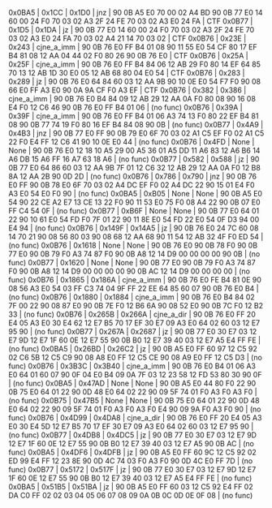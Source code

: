 0x0BA5 | 0x1CC | 0x1D0 | jnz | 90 0B A5 E0 70 00 02 A4 BD 90 0B 77 E0 14 60 00 24 F0 70 03 02 A3 2F 24 FE 70 03 02 A3 E0 24 FA | CTF
0x0B77 | 0x1D5 | 0x1DA | jz | 90 0B 77 E0 14 60 00 24 F0 70 03 02 A3 2F 24 FE 70 03 02 A3 E0 24 FA 70 03 02 A4 21 14 70 03 02 | CTF
0x0B76 | 0x23E | 0x243 | cjne_a_imm | 90 0B 76 E0 FF B4 01 08 90 11 55 E0 54 CF 80 17 EF B4 81 08 12 AA 04 44 02 F0 80 26 90 0B 76 E0 | CTF
0x0B76 | 0x25A | 0x25F | cjne_a_imm | 90 0B 76 E0 FF B4 84 06 12 AB 29 F0 80 14 EF 64 85 70 13 12 AB 1D 30 E0 05 12 AB 68 80 04 E0 54 | CTF
0x0B76 | 0x283 | 0x289 | jz | 90 0B 76 E0 64 84 60 03 12 AA 9B 90 10 0E E0 54 F7 F0 90 08 66 E0 FF A3 E0 90 0A 9A CF F0 A3 EF | CTF
0x0B76 | 0x382 | 0x386 | cjne_a_imm | 90 0B 76 E0 B4 84 09 12 AB 29 12 AA 0A F0 80 08 90 16 08 E4 F0 12 C6 46 90 0B 76 E0 FF B4 01 06 | (no func)
0x0B76 | 0x39A | 0x39F | cjne_a_imm | 90 0B 76 E0 FF B4 01 06 A3 74 13 F0 80 22 EF B4 81 08 90 0B 77 74 19 F0 80 16 EF B4 84 08 90 0B | (no func)
0x0B77 | 0x4A9 | 0x4B3 | jnz | 90 0B 77 E0 FF 90 0B 79 E0 6F 70 03 02 A1 C5 EF F0 02 A1 C5 22 F0 E4 FF 12 C6 41 90 10 0E E0 44 | (no func)
0x0B76 | 0x4FD | None | None | 90 0B 76 E0 12 18 10 A5 29 00 A5 36 01 A5 DD 11 A6 83 12 A6 B6 14 A6 DB 15 A6 FF 16 A7 63 18 A6 | (no func)
0x0B77 | 0x582 | 0x588 | jz | 90 0B 77 E0 64 86 60 03 12 AA 9B 7F 01 12 C6 32 12 AB 29 12 AA 0A F0 12 B8 8A 12 AA 2B 90 0D 2D | (no func)
0x0B76 | 0x786 | 0x790 | jnz | 90 0B 76 E0 FF 90 0B 78 E0 6F 70 03 02 A4 DC EF F0 02 A4 DC 22 90 15 01 E4 F0 A3 E0 54 E0 F0 90 | (no func)
0x0BA5 | 0xB05 | None | None | 90 0B A5 E0 54 90 22 CE A2 E7 13 CE 13 22 F0 90 11 53 E0 75 F0 08 A4 22 90 0B 07 E0 FF C4 54 0F | (no func)
0x0B77 | 0xB6F | None | None | 90 0B 77 E0 64 01 22 90 10 61 E0 54 FD F0 7F 01 22 90 11 8E E0 54 FD 22 E0 54 0F D3 94 00 E4 94 | (no func)
0x0B76 | 0x149F | 0x14A5 | jz | 90 0B 76 E0 24 7C 60 08 14 70 21 90 08 56 80 03 90 08 68 12 AA 68 90 11 54 12 AB 32 4F F0 ED 54 | (no func)
0x0B76 | 0x1618 | None | None | 90 0B 76 E0 90 0B 78 F0 90 0B 77 E0 90 0B 79 F0 A3 74 87 F0 90 0B A8 12 14 D9 00 00 00 00 90 0B | (no func)
0x0B77 | 0x1620 | None | None | 90 0B 77 E0 90 0B 79 F0 A3 74 87 F0 90 0B A8 12 14 D9 00 00 00 00 90 0B AC 12 14 D9 00 00 00 00 | (no func)
0x0B76 | 0x1865 | 0x186A | cjne_a_imm | 90 0B 76 E0 FE B4 81 0E 90 08 56 A3 E0 54 03 FF C3 74 04 9F FF 22 EE 64 85 60 07 90 0B 76 E0 B4 | (no func)
0x0B76 | 0x1880 | 0x1884 | cjne_a_imm | 90 0B 76 E0 B4 84 02 7F 00 22 90 08 87 E0 90 0B 7E F0 12 B6 6A 90 08 52 E0 90 0B 7C F0 12 B2 33 | (no func)
0x0B76 | 0x265B | 0x266A | cjne_a_dir | 90 0B 76 E0 FF 20 E4 05 A3 E0 30 E4 62 12 E7 B5 70 17 EF 30 E7 09 A3 E0 64 02 60 03 12 E7 95 90 | (no func)
0x0B77 | 0x267A | 0x2687 | jz | 90 0B 77 E0 30 E7 03 12 E7 9D 12 E7 1F 60 0E 12 E7 55 90 0B B0 12 E7 39 40 03 12 E7 A5 E4 FF FE | (no func)
0x0BA5 | 0x26BD | 0x26C2 | jz | 90 0B A5 E0 FF 60 97 12 C5 92 02 C6 5B 12 C5 C9 90 08 A8 E0 FF 12 C5 CE 90 08 A9 E0 FF 12 C5 D3 | (no func)
0x0B76 | 0x3B3C | 0x3B40 | cjne_a_imm | 90 0B 76 E0 B4 01 06 A3 E0 64 01 60 07 90 0F 04 E0 B4 09 0A 7F 03 12 23 58 12 FD 53 80 30 90 0F | (no func)
0x0BA5 | 0x47AD | None | None | 90 0B A5 E0 44 80 F0 22 90 0B 75 E0 64 01 22 90 0D 48 E0 64 02 22 90 09 5F 74 01 F0 A3 F0 A3 F0 | (no func)
0x0B75 | 0x47B5 | None | None | 90 0B 75 E0 64 01 22 90 0D 48 E0 64 02 22 90 09 5F 74 01 F0 A3 F0 A3 F0 E4 90 09 9A F0 A3 F0 90 | (no func)
0x0B76 | 0x4D99 | 0x4DA8 | cjne_a_dir | 90 0B 76 E0 FF 20 E4 05 A3 E0 30 E4 5D 12 E7 B5 70 17 EF 30 E7 09 A3 E0 64 02 60 03 12 E7 95 90 | (no func)
0x0B77 | 0x4DB8 | 0x4DC5 | jz | 90 0B 77 E0 30 E7 03 12 E7 9D 12 E7 1F 60 0E 12 E7 55 90 0B B0 12 E7 39 40 03 12 E7 A5 90 0B AC | (no func)
0x0BA5 | 0x4DF6 | 0x4DFB | jz | 90 0B A5 E0 FF 60 9C 12 C5 92 02 ED 99 E4 FF 12 23 8E 90 0D 4C 74 03 F0 A3 F0 90 0D 4C E0 FF 7D | (no func)
0x0B77 | 0x5172 | 0x517F | jz | 90 0B 77 E0 30 E7 03 12 E7 9D 12 E7 1F 60 0E 12 E7 55 90 0B B0 12 E7 39 40 03 12 E7 A5 E4 FF FE | (no func)
0x0BA5 | 0x51B5 | 0x51BA | jz | 90 0B A5 E0 FF 60 03 12 C5 92 E4 FF 02 DA C0 FF 02 02 03 04 05 06 07 08 09 0A 0B 0C 0D 0E 0F 08 | (no func)